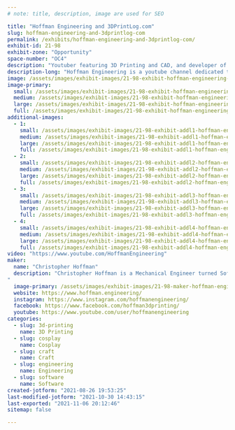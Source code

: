 ```yaml
---
# note: title, description, image are used for SEO

title: "Hoffman Engineering and 3DPrintLog.com"
slug: hoffman-engineering-and-3dprintlog-com
permalink: /exhibits/hoffman-engineering-and-3dprintlog-com/
exhibit-id: 21-98
exhibit-zone: "Opportunity"
space-number: "OC4"
description: "Youtuber featuring 3D Printing and CAD, and developer of 3DPrintLog.com"
description-long: "Hoffman Engineering is a youtube channel dedicated to 3D Printing, 3D Scanning, and Computer Aided Design. We also develop 3DPrintLog.com, a free website for makers to track their 3D prints and filament usage. With everything from cosplay props, animatronic pokemon, custom bobble heads, we share both our successes, and more importantly failures, with our community for other to learn from!"
image: /assets/images/exhibit-images/21-98-exhibit-hoffman-engineering-and-3dprintlog-com-hoffmanengineeringtable-large.png
image-primary: 
  small: /assets/images/exhibit-images/21-98-exhibit-hoffman-engineering-and-3dprintlog-com-hoffmanengineeringtable-small.png
  medium: /assets/images/exhibit-images/21-98-exhibit-hoffman-engineering-and-3dprintlog-com-hoffmanengineeringtable-medium.png
  large: /assets/images/exhibit-images/21-98-exhibit-hoffman-engineering-and-3dprintlog-com-hoffmanengineeringtable-large.png
  full: /assets/images/exhibit-images/21-98-exhibit-hoffman-engineering-and-3dprintlog-com-hoffmanengineeringtable-full.png
additional-images: 
  - 1:
    small: /assets/images/exhibit-images/21-98-exhibit-addl1-hoffman-engineering-and-3dprintlog-com-antman-small.PNG
    medium: /assets/images/exhibit-images/21-98-exhibit-addl1-hoffman-engineering-and-3dprintlog-com-antman-medium.PNG
    large: /assets/images/exhibit-images/21-98-exhibit-addl1-hoffman-engineering-and-3dprintlog-com-antman-large.PNG
    full: /assets/images/exhibit-images/21-98-exhibit-addl1-hoffman-engineering-and-3dprintlog-com-antman-full.PNG
  - 2:
    small: /assets/images/exhibit-images/21-98-exhibit-addl2-hoffman-engineering-and-3dprintlog-com-hoffmansitelogo-small.png
    medium: /assets/images/exhibit-images/21-98-exhibit-addl2-hoffman-engineering-and-3dprintlog-com-hoffmansitelogo-medium.png
    large: /assets/images/exhibit-images/21-98-exhibit-addl2-hoffman-engineering-and-3dprintlog-com-hoffmansitelogo-large.png
    full: /assets/images/exhibit-images/21-98-exhibit-addl2-hoffman-engineering-and-3dprintlog-com-hoffmansitelogo-full.png
  - 3:
    small: /assets/images/exhibit-images/21-98-exhibit-addl3-hoffman-engineering-and-3dprintlog-com-logo-2-cropped-scaled-small.jpg
    medium: /assets/images/exhibit-images/21-98-exhibit-addl3-hoffman-engineering-and-3dprintlog-com-logo-2-cropped-scaled-medium.jpg
    large: /assets/images/exhibit-images/21-98-exhibit-addl3-hoffman-engineering-and-3dprintlog-com-logo-2-cropped-scaled-large.jpg
    full: /assets/images/exhibit-images/21-98-exhibit-addl3-hoffman-engineering-and-3dprintlog-com-logo-2-cropped-scaled-full.jpg
  - 4:
    small: /assets/images/exhibit-images/21-98-exhibit-addl4-hoffman-engineering-and-3dprintlog-com-vlcsnap-2021-07-17-14h38m42s054-small.png
    medium: /assets/images/exhibit-images/21-98-exhibit-addl4-hoffman-engineering-and-3dprintlog-com-vlcsnap-2021-07-17-14h38m42s054-medium.png
    large: /assets/images/exhibit-images/21-98-exhibit-addl4-hoffman-engineering-and-3dprintlog-com-vlcsnap-2021-07-17-14h38m42s054-large.png
    full: /assets/images/exhibit-images/21-98-exhibit-addl4-hoffman-engineering-and-3dprintlog-com-vlcsnap-2021-07-17-14h38m42s054-full.png
video: "https://www.youtube.com/HoffmanEngineering"
maker: 
  name: "Christopher Hoffman"
  description: "Christopher Hoffman is a Mechanical Engineer turned Software Developer, Youtuber, and 3D Printing enthusiast located in Tampa, Florida. After graduating with a Bachelor’s of Science in Mechanical Engineering from the University of Florida in 2014, he has dedicated himself to the fields of 3D printing, 3D scanning, and Computer Aided Design. Chris enjoys sharing his passion for Making with the Youtube community, running a Youtube channel called Hoffman Engineering. There he showcases his own projects ranging from 3D printed, animatronic Pokemon to the latest in open-source CAD software. While waiting on his 3D prints to finish or his videos to render, Chris can be found at the Tampa Hackerspace, where he regularly gives demos of the successes and failures of his personal projects. He enjoys teaching classes on 3D modeling at the hackerspace, inviting the community to learn from his mistakes. Chris can be found on Youtube as Hoffman Engineering, or on twitter @TheChrisHoffman
"
  image-primary: /assets/images/exhibit-images/21-98-maker-hoffman-engineering-and-3dprintlog-com-img-20190727-104045-1-medium.jpg
  website: https://www.hoffman.engineering/
  instagram: https://www.instagram.com/hoffmanengineering/
  facebook: https://www.facebook.com/hoffman3dprinting/
  youtube: https://www.youtube.com/user/hoffmanengineering
categories: 
  - slug: 3d-printing
    name: 3D Printing
  - slug: cosplay
    name: Cosplay
  - slug: craft
    name: Craft
  - slug: engineering
    name: Engineering
  - slug: software
    name: Software
created-jotform: "2021-08-26 19:53:25"
last-modified-jotform: "2021-10-30 14:43:15"
last-exported: "2021-11-06 20:12:46"
sitemap: false

---
```


